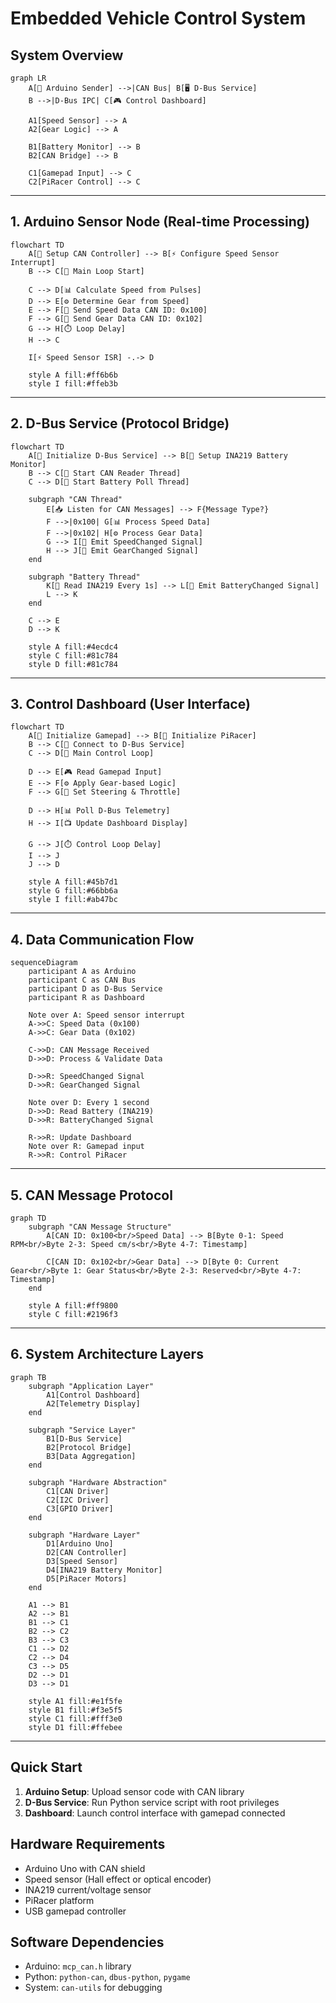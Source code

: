 # Embedded Vehicle Control System

## System Overview

```mermaid
graph LR
    A[🤖 Arduino Sender] -->|CAN Bus| B[🖥️ D-Bus Service]
    B -->|D-Bus IPC| C[🎮 Control Dashboard]
    
    A1[Speed Sensor] --> A
    A2[Gear Logic] --> A
    
    B1[Battery Monitor] --> B
    B2[CAN Bridge] --> B
    
    C1[Gamepad Input] --> C
    C2[PiRacer Control] --> C
```

---

## 1. Arduino Sensor Node (Real-time Processing)

```mermaid
flowchart TD
    A[🔧 Setup CAN Controller] --> B[⚡ Configure Speed Sensor Interrupt]
    B --> C[🔄 Main Loop Start]
    
    C --> D[📊 Calculate Speed from Pulses]
    D --> E[⚙️ Determine Gear from Speed]
    E --> F[📡 Send Speed Data CAN ID: 0x100]
    F --> G[📡 Send Gear Data CAN ID: 0x102]
    G --> H[⏱️ Loop Delay]
    H --> C
    
    I[⚡ Speed Sensor ISR] -.-> D
    
    style A fill:#ff6b6b
    style I fill:#ffeb3b
```

---

## 2. D-Bus Service (Protocol Bridge)

```mermaid
flowchart TD
    A[🔧 Initialize D-Bus Service] --> B[🔌 Setup INA219 Battery Monitor]
    B --> C[🧵 Start CAN Reader Thread]
    C --> D[🧵 Start Battery Poll Thread]
    
    subgraph "CAN Thread"
        E[📥 Listen for CAN Messages] --> F{Message Type?}
        F -->|0x100| G[📊 Process Speed Data]
        F -->|0x102| H[⚙️ Process Gear Data]
        G --> I[📢 Emit SpeedChanged Signal]
        H --> J[📢 Emit GearChanged Signal]
    end
    
    subgraph "Battery Thread"
        K[🔋 Read INA219 Every 1s] --> L[📢 Emit BatteryChanged Signal]
        L --> K
    end
    
    C --> E
    D --> K
    
    style A fill:#4ecdc4
    style C fill:#81c784
    style D fill:#81c784
```

---

## 3. Control Dashboard (User Interface)

```mermaid
flowchart TD
    A[🔧 Initialize Gamepad] --> B[🚗 Initialize PiRacer]
    B --> C[🔗 Connect to D-Bus Service]
    C --> D[🔄 Main Control Loop]
    
    D --> E[🎮 Read Gamepad Input]
    E --> F[⚙️ Apply Gear-based Logic]
    F --> G[🚗 Set Steering & Throttle]
    
    D --> H[📊 Poll D-Bus Telemetry]
    H --> I[📺 Update Dashboard Display]
    
    G --> J[⏱️ Control Loop Delay]
    I --> J
    J --> D
    
    style A fill:#45b7d1
    style G fill:#66bb6a
    style I fill:#ab47bc
```

---

## 4. Data Communication Flow

```mermaid
sequenceDiagram
    participant A as Arduino
    participant C as CAN Bus
    participant D as D-Bus Service
    participant R as Dashboard
    
    Note over A: Speed sensor interrupt
    A->>C: Speed Data (0x100)
    A->>C: Gear Data (0x102)
    
    C->>D: CAN Message Received
    D->>D: Process & Validate Data
    
    D->>R: SpeedChanged Signal
    D->>R: GearChanged Signal
    
    Note over D: Every 1 second
    D->>D: Read Battery (INA219)
    D->>R: BatteryChanged Signal
    
    R->>R: Update Dashboard
    Note over R: Gamepad input
    R->>R: Control PiRacer
```

---

## 5. CAN Message Protocol

```mermaid
graph TD
    subgraph "CAN Message Structure"
        A[CAN ID: 0x100<br/>Speed Data] --> B[Byte 0-1: Speed RPM<br/>Byte 2-3: Speed cm/s<br/>Byte 4-7: Timestamp]
        
        C[CAN ID: 0x102<br/>Gear Data] --> D[Byte 0: Current Gear<br/>Byte 1: Gear Status<br/>Byte 2-3: Reserved<br/>Byte 4-7: Timestamp]
    end
    
    style A fill:#ff9800
    style C fill:#2196f3
```

---

## 6. System Architecture Layers

```mermaid
graph TB
    subgraph "Application Layer"
        A1[Control Dashboard]
        A2[Telemetry Display]
    end
    
    subgraph "Service Layer"
        B1[D-Bus Service]
        B2[Protocol Bridge]
        B3[Data Aggregation]
    end
    
    subgraph "Hardware Abstraction"
        C1[CAN Driver]
        C2[I2C Driver]
        C3[GPIO Driver]
    end
    
    subgraph "Hardware Layer"
        D1[Arduino Uno]
        D2[CAN Controller]
        D3[Speed Sensor]
        D4[INA219 Battery Monitor]
        D5[PiRacer Motors]
    end
    
    A1 --> B1
    A2 --> B1
    B1 --> C1
    B2 --> C2
    B3 --> C3
    C1 --> D2
    C2 --> D4
    C3 --> D5
    D2 --> D1
    D3 --> D1
    
    style A1 fill:#e1f5fe
    style B1 fill:#f3e5f5
    style C1 fill:#fff3e0
    style D1 fill:#ffebee
```

---

## Quick Start

1. **Arduino Setup**: Upload sensor code with CAN library
2. **D-Bus Service**: Run Python service script with root privileges
3. **Dashboard**: Launch control interface with gamepad connected

## Hardware Requirements

- Arduino Uno with CAN shield
- Speed sensor (Hall effect or optical encoder)
- INA219 current/voltage sensor
- PiRacer platform
- USB gamepad controller

## Software Dependencies

- Arduino: `mcp_can.h` library
- Python: `python-can`, `dbus-python`, `pygame`
- System: `can-utils` for debugging
